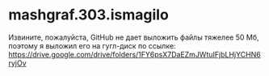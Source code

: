 # mashgraf.303.ismagilo
Извините, пожалуйста, GitHub не дает выложить файлы тяжелее 50 Мб, поэтому я выложил его на гугл-диск по ссылке: 
https://drive.google.com/drive/folders/1FY6psX7DaEZmJWtuIFjbLHjYCHN6ryjOv
